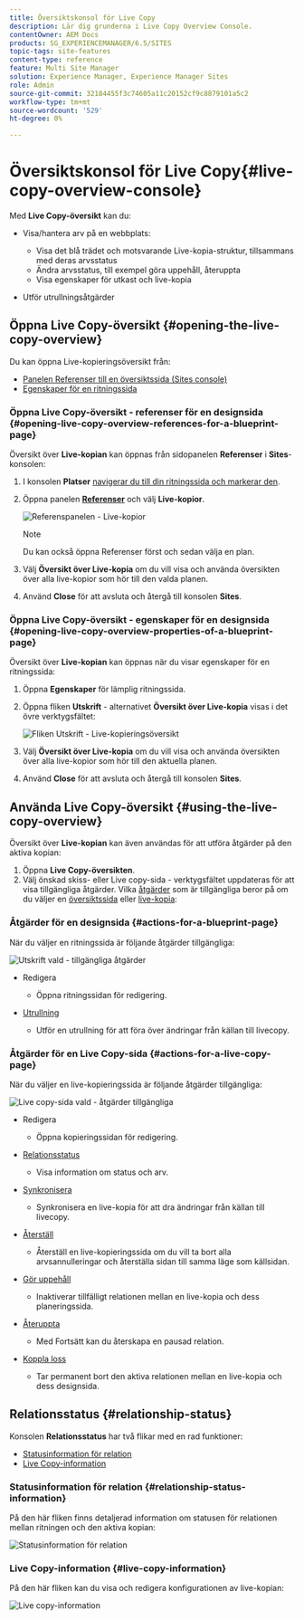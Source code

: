 ```yaml
---
title: Översiktskonsol för Live Copy
description: Lär dig grunderna i Live Copy Overview Console.
contentOwner: AEM Docs
products: SG_EXPERIENCEMANAGER/6.5/SITES
topic-tags: site-features
content-type: reference
feature: Multi Site Manager
solution: Experience Manager, Experience Manager Sites
role: Admin
source-git-commit: 32184455f3c74605a11c20152cf9c8879101a5c2
workflow-type: tm+mt
source-wordcount: '529'
ht-degree: 0%

---
```


# Översiktskonsol för Live Copy{#live-copy-overview-console}

Med **Live Copy-översikt** kan du:

* Visa/hantera arv på en webbplats:

   * Visa det blå trädet och motsvarande Live-kopia-struktur, tillsammans med deras arvsstatus
   * Ändra arvsstatus, till exempel göra uppehåll, återuppta
   * Visa egenskaper för utkast och live-kopia

* Utför utrullningsåtgärder

## Öppna Live Copy-översikt {#opening-the-live-copy-overview}

Du kan öppna Live-kopieringsöversikt från:

* [Panelen Referenser till en översiktssida (Sites console)](#opening-live-copy-overview-references-for-a-blueprint-page)
* [Egenskaper för en ritningssida](#opening-live-copy-overview-properties-of-a-blueprint-page)

### Öppna Live Copy-översikt - referenser för en designsida {#opening-live-copy-overview-references-for-a-blueprint-page}

Översikt över **Live-kopian** kan öppnas från sidopanelen **Referenser** i **Sites**-konsolen:

1. I konsolen **Platser** [navigerar du till din ritningssida och markerar den](/help/sites-authoring/basic-handling.md#viewing-and-selecting-resources).
1. Öppna panelen **[Referenser](/help/sites-authoring/basic-handling.md#references)** och välj **Live-kopior**.

   ![Referenspanelen - Live-kopior](assets/chlimage_1-359.png)

   >[!NOTE]
   >
   >Du kan också öppna Referenser först och sedan välja en plan.

1. Välj **Översikt över Live-kopia** om du vill visa och använda översikten över alla live-kopior som hör till den valda planen.
1. Använd **Close** för att avsluta och återgå till konsolen **Sites**.

### Öppna Live Copy-översikt - egenskaper för en designsida {#opening-live-copy-overview-properties-of-a-blueprint-page}

Översikt över **Live-kopian** kan öppnas när du visar egenskaper för en ritningssida:

1. Öppna **Egenskaper** för lämplig ritningssida.
1. Öppna fliken **Utskrift** - alternativet **Översikt över Live-kopia** visas i det övre verktygsfältet:

   ![Fliken Utskrift - Live-kopieringsöversikt](assets/chlimage_1-360.png)

1. Välj **Översikt över Live-kopia** om du vill visa och använda översikten över alla live-kopior som hör till den aktuella planen.

1. Använd **Close** för att avsluta och återgå till konsolen **Sites**.

## Använda Live Copy-översikt {#using-the-live-copy-overview}

Översikt över **Live-kopian** kan även användas för att utföra åtgärder på den aktiva kopian:

1. Öppna **Live Copy-översikten**.
1. Välj önskad skiss- eller Live copy-sida - verktygsfältet uppdateras för att visa tillgängliga åtgärder. Vilka [åtgärder](/help/sites-administering/msm.md#terms-used) som är tillgängliga beror på om du väljer en [översiktssida](#actions-for-a-blueprint-page) eller [live-kopia](#actions-for-a-live-copy-page):

### Åtgärder för en designsida {#actions-for-a-blueprint-page}

När du väljer en ritningssida är följande åtgärder tillgängliga:

![Utskrift vald - tillgängliga åtgärder](assets/chlimage_1-361.png)

* Redigera

   * Öppna ritningssidan för redigering.

* [Utrullning](/help/sites-administering/msm.md#rollout-and-synchronize)

   * Utför en utrullning för att föra över ändringar från källan till livecopy.

### Åtgärder för en Live Copy-sida {#actions-for-a-live-copy-page}

När du väljer en live-kopieringssida är följande åtgärder tillgängliga:

![Live copy-sida vald - åtgärder tillgängliga](assets/chlimage_1-362.png)

* Redigera

   * Öppna kopieringssidan för redigering.

* [Relationsstatus](#relationship-status)

   * Visa information om status och arv.

* [Synkronisera](/help/sites-administering/msm.md#rollout-and-synchronize)

   * Synkronisera en live-kopia för att dra ändringar från källan till livecopy.

* [Återställ](/help/sites-administering/msm-livecopy.md#resetting-a-live-copy-page)

   * Återställ en live-kopieringssida om du vill ta bort alla arvsannulleringar och återställa sidan till samma läge som källsidan.

* [Gör uppehåll](/help/sites-administering/msm.md#suspending-and-cancelling-inheritance-and-synchronization)

   * Inaktiverar tillfälligt relationen mellan en live-kopia och dess planeringssida.

* [Återuppta](/help/sites-administering/msm-livecopy.md#resuming-inheritance-for-a-page)

   * Med Fortsätt kan du återskapa en pausad relation.

* [Koppla loss](/help/sites-administering/msm.md#detaching-a-live-copy)

   * Tar permanent bort den aktiva relationen mellan en live-kopia och dess designsida.

## Relationsstatus {#relationship-status}

Konsolen **Relationsstatus** har två flikar med en rad funktioner:

* [Statusinformation för relation](#relationship-status-information)
* [Live Copy-information](#live-copy-information)

### Statusinformation för relation {#relationship-status-information}

På den här fliken finns detaljerad information om statusen för relationen mellan ritningen och den aktiva kopian:

![Statusinformation för relation](assets/chlimage_1-363.png)

### Live Copy-information {#live-copy-information}

På den här fliken kan du visa och redigera konfigurationen av live-kopian:

![Live copy-information](assets/chlimage_1-364.png)
